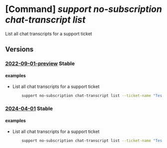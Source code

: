 # [Command] _support no-subscription chat-transcript list_

List all chat transcripts for a support ticket

## Versions

### [2022-09-01-preview](/Resources/mgmt-plane/L3Byb3ZpZGVycy9taWNyb3NvZnQuc3VwcG9ydC9zdXBwb3J0dGlja2V0cy97fS9jaGF0dHJhbnNjcmlwdHM=/2022-09-01-preview.xml) **Stable**

<!-- mgmt-plane /providers/microsoft.support/supporttickets/{}/chattranscripts 2022-09-01-preview -->

#### examples

- List all chat transcripts for a support ticket
    ```bash
        support no-subscription chat-transcript list --ticket-name "TestTicketName"
    ```

### [2024-04-01](/Resources/mgmt-plane/L3Byb3ZpZGVycy9taWNyb3NvZnQuc3VwcG9ydC9zdXBwb3J0dGlja2V0cy97fS9jaGF0dHJhbnNjcmlwdHM=/2024-04-01.xml) **Stable**

<!-- mgmt-plane /providers/microsoft.support/supporttickets/{}/chattranscripts 2024-04-01 -->

#### examples

- List all chat transcripts for a support ticket
    ```bash
        support no-subscription chat-transcript list --ticket-name "TestTicketName"
    ```
